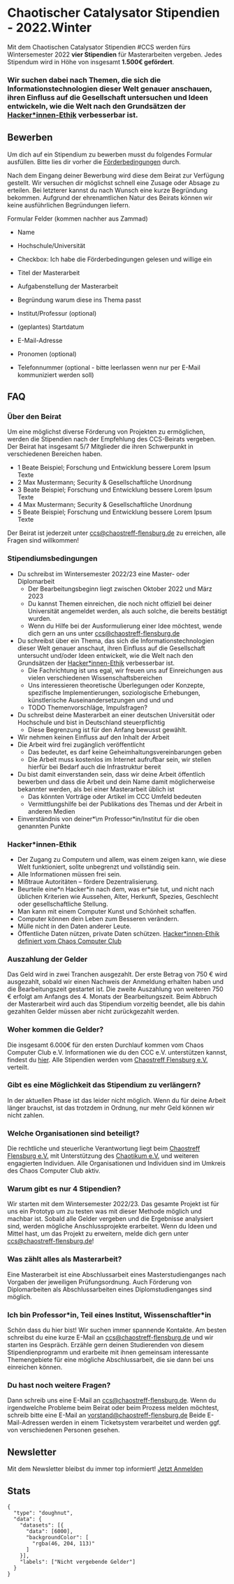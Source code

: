 # Chaotischer Catalysator Stipendien - 2022.Winter
Mit dem Chaotischen Catalysator Stipendien #CCS werden fürs Wintersemester 2022 **vier Stipendien** für Masterarbeiten vergeben. Jedes Stipendum wird in Höhe von insgesamt **1.500€ gefördert**.

### Wir suchen dabei nach Themen, die sich die Informationstechnologien dieser Welt genauer anschauen, ihren Einfluss auf die Gesellschaft untersuchen und Ideen entwickeln, wie die Welt nach den Grundsätzen der [Hacker\*innen-Ethik](#hacker-innen-ethik) verbesserbar ist.

## Bewerben
Um dich auf ein Stipendium zu bewerben musst du folgendes Formular ausfüllen. Bitte lies dir vorher die [Förderbedingungen](#stipendiumsbedingungen) durch. 

Nach dem Eingang deiner Bewerbung wird diese dem Beirat zur Verfügung gestellt. Wir versuchen dir möglichst schnell eine Zusage oder Absage zu erteilen. Bei letzterer kannst du nach Wunsch eine kurze Begründung bekommen. Aufgrund der ehrenamtlichen Natur des Beirats können wir keine ausführlichen Begründungen liefern. 

Formular Felder (kommen nachher aus Zammad)
* Name
* Hochschule/Universität
* Checkbox: Ich habe die Förderbedingungen gelesen und willige ein
* Titel der Masterarbeit
* Aufgabenstellung der Masterarbeit
* Begründung warum diese ins Thema passt
* Institut/Professur (optional)
* (geplantes) Startdatum

* E-Mail-Adresse
* Pronomen (optional)
* Telefonnummer (optional - bitte leerlassen wenn nur per E-Mail kommuniziert werden soll)

## FAQ
### Über den Beirat
Um eine möglichst diverse Förderung von Projekten zu ermöglichen, werden die Stipendien nach der Empfehlung des CCS-Beirats vergeben. Der Beirat hat insgesamt 5/7 Mitglieder die ihren Schwerpunkt in verschiedenen Bereichen haben. 

* 1 Beate Beispiel; Forschung und Entwicklung bessere Lorem Ipsum Texte
* 2 Max Mustermann; Security & Gesellschaftliche Unordnung
* 3 Beate Beispiel; Forschung und Entwicklung bessere Lorem Ipsum Texte
* 4 Max Mustermann; Security & Gesellschaftliche Unordnung
* 5 Beate Beispiel; Forschung und Entwicklung bessere Lorem Ipsum Texte

Der Beirat ist jederzeit unter ccs@chaostreff-flensburg.de zu erreichen, alle Fragen sind willkommen!

### Stipendiumsbedingungen

* Du schreibst im Wintersemester 2022/23 eine Master- oder Diplomarbeit
    * Der Bearbeitungsbeginn liegt zwischen Oktober 2022 und März 2023
    * Du kannst Themen einreichen, die noch nicht offiziell bei deiner Universität angemeldet werden, als auch solche, die bereits bestätigt wurden.
    * Wenn du Hilfe bei der Ausformulierung einer Idee möchtest, wende dich gern an uns unter ccs@chaostreff-flensburg.de
* Du schreibst über ein Thema, das sich die Informationstechnologien dieser Welt genauer anschaut, ihren Einfluss auf die Gesellschaft untersucht und/oder Ideen entwickelt, wie die Welt nach den Grundsätzen der [Hacker\*innen-Ethik](#link-faq) verbesserbar ist.
    * Die Fachrichtung ist uns egal, wir freuen uns auf Einreichungen aus vielen verschiedenen Wissenschaftsbereichen
    * Uns interessieren theoretische Überlegungen oder Konzepte, spezifische Implementierungen, soziologische Erhebungen, künstlerische Auseinandersetzungen und und und
    * TODO Themenvorschläge, Impulsfragen?
* Du schreibst deine Masterarbeit an einer deutschen Universität oder Hochschule und bist in Deutschland steuerpflichtig
	* Diese Begrenzung ist für den Anfang bewusst gewählt.
* Wir nehmen keinen Einfluss auf den Inhalt der Arbeit
* Die Arbeit wird frei zugänglich veröffentlicht 
    * Das bedeutet, es darf keine Geheimhaltungsvereinbarungen geben
    * Die Arbeit muss kostenlos im Internet aufrufbar sein, wir stellen hierfür bei Bedarf auch die Infrastruktur bereit
* Du bist damit einverstanden sein, dass wir deine Arbeit öffentlich bewerben und dass die Arbeit und dein Name damit möglicherweise bekannter werden, als bei einer Masterarbeit üblich ist
	* Das könnten Vorträge oder Artikel im CCC Umfeld bedeuten
	* Vermittlungshilfe bei der Publikations des Themas und der Arbeit in anderen Medien
* Einverständnis von deiner*\m Professor\*in/Institut für die oben genannten Punkte

### Hacker\*innen-Ethik
* Der Zugang zu Computern und allem, was einem zeigen kann, wie diese Welt funktioniert, sollte unbegrenzt und vollständig sein.
* Alle Informationen müssen frei sein.
* Mißtraue Autoritäten – fördere Dezentralisierung.
* Beurteile eine\*n Hacker\*in nach dem, was er\*sie tut, und nicht nach üblichen Kriterien wie Aussehen, Alter, Herkunft, Spezies, Geschlecht oder gesellschaftliche Stellung.
* Man kann mit einem Computer Kunst und Schönheit schaffen.
* Computer können dein Leben zum Besseren verändern.
* Mülle nicht in den Daten anderer Leute.
* Öffentliche Daten nützen, private Daten schützen.
[Hacker\*innen-Ethik definiert vom Chaos Computer Club](https://www.ccc.de/de/hackerethik) 

### Auszahlung der Gelder
Das Geld wird in zwei Tranchen ausgezahlt. Der erste Betrag von 750 € wird ausgezahlt, sobald wir einen Nachweis der Anmeldung erhalten haben und die Bearbeitungszeit gestartet ist. Die zweite Auszahlung von weiteren 750 € erfolgt am Anfangs des 4. Monats der Bearbeitungszeit.
Beim Abbruch der Masterarbeit wird auch das Stipendium vorzeitig beendet, alle bis dahin gezahlten Gelder müssen aber nicht zurückgezahlt werden.

### Woher kommen die Gelder?
Die insgesamt 6.000€ für den ersten Durchlauf kommen vom Chaos Computer Club e.V. Informationen wie du den CCC e.V. unterstützen kannst, findest du [hier](https://www.ccc.de/de/membership). Alle Stipendien werden vom [Chaostreff Flensburg e.V.](https://chaostreff-flensburg.de/) verteilt. 

### Gibt es eine Möglichkeit das Stipendium zu verlängern?
In der aktuellen Phase ist das leider nicht möglich. Wenn du für deine Arbeit länger brauchst, ist das trotzdem in Ordnung, nur mehr Geld können wir nicht zahlen.

### Welche Organisationen sind beteiligt?
Die rechtliche und steuerliche Verantwortung liegt beim [Chaostreff Flensburg e.V.](https://chaostreff-flensburg.de/) mit Unterstützung des [Chaotikum e.V.](https://chaotikum.org/verein/) und weiteren engagierten Individuen. Alle Organisationen und Individuen sind im Umkreis des Chaos Computer Club aktiv.

### Warum gibt es nur 4 Stipendien?
Wir starten mit dem Wintersemester 2022/23. Das gesamte Projekt ist für uns ein Prototyp um zu testen was mit dieser Methode möglich und machbar ist. Sobald alle Gelder vergeben und die Ergebnisse analysiert sind, werden mögliche Anschlussprojekte erarbeitet. Wenn du Ideen und Mittel hast, um das Projekt zu erweitern, melde dich gern unter ccs@chaostreff-flensburg.de!

### Was zählt alles als Masterarbeit?
Eine Masterarbeit ist eine Abschlussarbeit eines Masterstudienganges nach Vorgaben der jeweiligen Prüfungsordnung.
Auch Förderung von Diplomarbeiten als Abschlussarbeiten eines Diplomstudienganges sind möglich. 

### Ich bin Professor\*in, Teil eines Institut, Wissenschaftler\*in
Schön dass du hier bist! Wir suchen immer spannende Kontakte. Am besten schreibst du eine kurze E-Mail an ccs@chaostreff-flensburg.de und wir starten ins Gespräch. 
Erzähle gern deinen Studierenden von diesem Stipendienprogramm und erarbeite mit ihnen gemeinsam interessante Themengebiete für eine mögliche Abschlussarbeit, die sie dann bei uns einreichen können.

### Du hast noch weitere Fragen?
Dann schreib uns eine E-Mail an ccs@chaostreff-flensburg.de. Wenn du irgendwelche Probleme beim Beirat oder beim Prozess melden möchtest, schreib bitte eine E-Mail an vorstand@chaostreff-flensburg.de Beide E-Mail-Adressen werden in einem Ticketsystem verarbeitet und werden ggf. von verschiedenen Personen gesehen.

## Newsletter
Mit dem Newsletter bleibst du immer top informiert! [Jetzt Anmelden](https://mailtrain.chaostreff-flensburg.de/subscription/SyNA43JZo)

## Stats

```chart
{
  "type": "doughnut",
  "data": {
    "datasets": [{
      "data": [6000],
      "backgroundColor": [
        "rgba(46, 204, 113)"
      ]
    }],
    "labels": ["Nicht vergebende Gelder"]
  }
}
